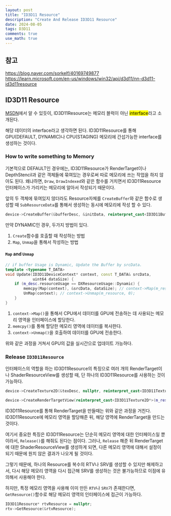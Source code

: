 ```yaml
---
layout: post
title: "ID3D11 Resource"
description: "Create And Release ID3D11 Resource"
date: 2024-08-05
tags: D3D11
comments: true
use_math: true
---
```


## 참고
https://blog.naver.com/sorkelf/40169749877
https://learn.microsoft.com/en-us/windows/win32/api/d3d11/nn-d3d11-id3d11resource

## ID3D11 Resource
[MSDN](https://learn.microsoft.com/en-us/windows/win32/api/d3d11/nn-d3d11-id3d11resource)에서 알 수 있듯이, ID3D11Resource는 메모리 블럭이 아닌 <mark>interface</mark>라고 소개된다. 

해당 데이터의 interface라고 생각하면 된다. ID3D11Resource를 통해 GPU(DEFAULT, DYNAMIC)나 CPU(STAGING) 메모리에 간섭가능한 interface를 생성하는 것이다.
### How to write something to Memory
기본적으로 DEFAULT인 경우에는, ID3D11Resource가 RenderTarget이나 DepthStencil과 같은 객체들에 묶여있는 경우로써 따로 메모리에 쓰는 작업을 하지 않아도 된다. 왜냐하면, `Draw`, `DrawIndexed`와 같은 함수를 거치면서 ID3D11Resource 인터페이스가 가리키는 메모리에 알아서 작성되기 때문이다.

앞의 두 객체에 묶여있지 않더라도 Resource자체를 `CreateBuffer`와 같은 함수로 생성할 때 `SubResourceData`를 통해서 생성하는 동시에 메모리에 작성 할 수 있다.
```cpp
device->CreateBuffer(&bufferDesc, &initData, reinterpret_cast<ID3D11Buffer**>(&m_resource))
```

만약 DYNAMIC인 경우, 두가지 방법이 있다.
1. `Create`함수를 호출할 때 작성하는 방법
2. `Map`, `Unmap`을 통해서 작성하는 방법
#### `Map` and `Unmap`
```cpp
// if buffer Usage is Dynamic, Update the Buffer by srcData.
template <typename T_DATA>
void Update(ID3D11DeviceContext* context, const T_DATA& srcData,
            uint64 dataSize) {
    if (m_desc.resourceUsage == DXResourceUsage::Dynamic) {
        memcpy(Map(context), &srcData, dataSize); // context->Map(m_resource, 0, D3D11_MAP_WRITE_DISCARD, 0, &ms);
        UnMap(context); // context->Unmap(m_resource, 0);
    }
}
```
1. `context->Map()`을 통해서 CPU에서 데이터를 GPU에 전송하는 데 사용되는 메모리 영역을 인터페이스에 할당한다.
2. `memcpy()`를 통해 할당한 메모리 영역에 데이터를 복사한다.
3. `context->Unmap()`을 호출하여 데이터를 GPU에 전송한다.

위와 같은 과정을 거쳐서 GPU의 값을 실시간으로 업데이트 가능하다.

### Release `ID3D11Resource`
인터페이스의 역할을 하는 ID3D11Resource의 특징으로 여러 개의 RenderTarget이나 ShaderResourceView를 생성할 때, 단 하나의 ID3D11Resource를 사용하는 것이 가능하다.
```cpp
device->CreateTexture2D(&texDesc, nullptr, reinterpret_cast<ID3D11Texture2D**>(&m_resource));

device->CreateRenderTargetView(reinterpret_cast<ID3D11Texture2D*>(m_resource), &rtvDesc, &rtv);
```
ID3D11Resource를 통해 RenderTarget을 만들때는 위와 같은 과정을 거친다. ID3D11Resource에 메모리 영역을 할당해준 뒤, 해당 영역에 RenderTarget을 만드는 것이다. 

여기서 중요한 특징은 ID3D11Resource는 단순히 메모리 영역에 대한 인터페이스일 뿐이라서, `Release()`를 해줘도 된다는 점이다. 그러나, `Release` 해준 뒤 RenderTarget에 대한 ShaderResourceView를 생성하게 되면, 다른 메모리 영역에 대해서 설정이 되기 때문에 원치 않은 결과가 나오게 될 것이다.

그렇기 때문에, 하나의 Resource를 복수의 RTV나 SRV를 생성할 수 있지만 해제하고서, 다시 해당 메모리 영역을 다시 접근해 SRV를 생성하는 것은 불가능하므로 이점에 유의해서 사용해야 한다.

하지만, 특정 메모리 영역을 사용해 이미 만든 `RTV`나 `SRV`가 존재한다면, `GetResource()`함수로 해당 메모리 영역의 인터페이스에 접근이 가능하다.
```cpp
ID3D11Resource* rtvResource = nullptr;
rtv->GetResource(&rtvResource);
```